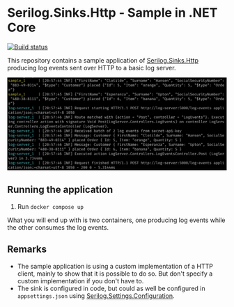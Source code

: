 # Serilog.Sinks.Http - Sample in .NET Core

[![Build status](https://ci.appveyor.com/api/projects/status/n6xpr0vxexlb1oro/branch/master?svg=true)](https://ci.appveyor.com/project/FantasticFiasco/serilog-sinks-http-sample-dotnet-core/branch/master)

This repository contains a sample application of [Serilog.Sinks.Http](https://github.com/FantasticFiasco/serilog-sinks-http) producing log events sent over HTTP to a basic log server.

![Sample output](./assets/output.png)

## Running the application

1. Run `docker compose up`

What you will end up with is two containers, one producing log events while the other consumes the log events.

## Remarks

- The sample application is using a custom implementation of a HTTP client, mainly to show that it is possible to do so. But don't specify a custom implementation if you don't have to.
- The sink is configured in code, but could as well be configured in `appsettings.json` using [Serilog.Settings.Configuration](https://github.com/serilog/serilog-settings-configuration).